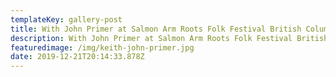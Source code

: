 ```yaml
---
templateKey: gallery-post
title: With John Primer at Salmon Arm Roots Folk Festival British Columbia
description: With John Primer at Salmon Arm Roots Folk Festival British Columbia
featuredimage: /img/keith-john-primer.jpg
date: 2019-12-21T20:14:33.878Z
---
```


